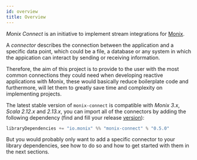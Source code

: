 ```yaml
---
id: overview
title: Overview
---
```


_Monix Connect_ is an initiative to implement stream integrations for [Monix](https://monix.io/).

 A _connector_ describes the connection between the application and a specific data point, which could be a file, a database or any system in which the appication 
 can interact by sending or receiving information. 
 
 Therefore, the aim of this project is to provide to the user with the most common
 connections they could need when developing reactive applications with Monix, these would basically reduce boilerplate code and furthermore, will let them to greatly save time and complexity on implementing projects.
 
 The latest stable version of `monix-connect` is compatible with _Monix 3.x_, _Scala 2.12.x_ and _2.13.x_, you can import 
 all of the connectors by adding the following dependency (find and fill your release [version](https://github.com/monix/monix-connect/releases)):
 
 ```scala   
 libraryDependencies += "io.monix" %% "monix-connect" % "0.5.0"
```

But you would probably only want to add a specific connector to your library dependencies, see how to do so and how to get started with them in the next sections.  

